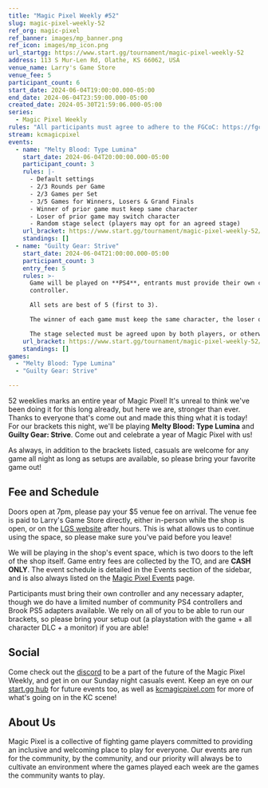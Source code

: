 ```yaml
---
title: "Magic Pixel Weekly #52"
slug: magic-pixel-weekly-52
ref_org: magic-pixel
ref_banner: images/mp_banner.png
ref_icon: images/mp_icon.png
url_startgg: https://www.start.gg/tournament/magic-pixel-weekly-52
address: 113 S Mur-Len Rd, Olathe, KS 66062, USA
venue_name: Larry's Game Store
venue_fee: 5
participant_count: 6
start_date: 2024-06-04T19:00:00.000-05:00
end_date: 2024-06-04T23:59:00.000-05:00
created_date: 2024-05-30T21:59:06.000-05:00
series:
  - Magic Pixel Weekly
rules: "All participants must agree to adhere to the FGCoC: https://fgcoc.com/"
stream: kcmagicpixel
events:
  - name: "Melty Blood: Type Lumina"
    start_date: 2024-06-04T20:00:00.000-05:00
    participant_count: 3
    rules: |-
      - Default settings
      - 2/3 Rounds per Game
      - 2/3 Games per Set
      - 3/5 Games for Winners, Losers & Grand Finals
      - Winner of prior game must keep same character
      - Loser of prior game may switch character
      - Random stage select (players may opt for an agreed stage)
    url_bracket: https://www.start.gg/tournament/magic-pixel-weekly-52/events/melty-blood-type-lumina/brackets/1676357/2496168
    standings: []
  - name: "Guilty Gear: Strive"
    start_date: 2024-06-04T21:00:00.000-05:00
    participant_count: 3
    entry_fee: 5
    rules: >-
      Game will be played on **PS4**, entrants must provide their own compatible
      controller.  

      All sets are best of 5 (first to 3).  

      The winner of each game must keep the same character, the loser of that game may switch characters.  

      The stage selected must be agreed upon by both players, or otherwise selected at random.
    url_bracket: https://www.start.gg/tournament/magic-pixel-weekly-52/events/guilty-gear-strive/brackets/1676353/2496164
    standings: []
games:
  - "Melty Blood: Type Lumina"
  - "Guilty Gear: Strive"

---
```


52 weeklies marks an entire year of Magic Pixel! It's unreal to think we've been doing it for this long already, but here we are, stronger than ever. Thanks to everyone that's come out and made this thing what it is today! For our brackets this night, we'll be playing **Melty Blood: Type Lumina** and **Guilty Gear: Strive**. Come out and celebrate a year of Magic Pixel with us!

As always, in addition to the brackets listed, casuals are welcome for any game all night as long as setups are available, so please bring your favorite game out! 

## Fee and Schedule

Doors open at 7pm, please pay your $5 venue fee on arrival. The venue fee is paid to Larry's Game Store directly, either in-person while the shop is open, or on the [LGS website](https://www.larrysgamestore.com/products/kc-magic-pixel-5) after hours. This is what allows us to continue using the space, so please make sure you've paid before you leave!

We will be playing in the shop's event space, which is two doors to the left of the shop itself. Game entry fees are collected by the TO, and are **CASH ONLY**. The event schedule is detailed in the Events section of the sidebar, and is also always listed on the [Magic Pixel Events](https://kcmagicpixel.com/events/) page.

Participants must bring their own controller and any necessary adapter, though we do have a limited number of community PS4 controllers and Brook PS5 adapters available. We rely on all of you to be able to run our brackets, so please bring your setup out (a playstation with the game + all character DLC + a monitor) if you are able!  

## Social

Come check out the [discord](https://discord.gg/jkmn6CVrrQ) to be a part of the future of the Magic Pixel Weekly, and get in on our Sunday night casuals event. Keep an eye on our [start.gg hub](https://www.start.gg/hub/magic-pixel) for future events too, as well as [kcmagicpixel.com](https://kcmagicpixel.com) for more of what's going on in the KC scene!

## About Us

Magic Pixel is a collective of fighting game players committed to providing an inclusive and welcoming place to play for everyone. Our events are run for the community, by the community, and our priority will always be to cultivate an environment where the games played each week are the games the community wants to play.
  